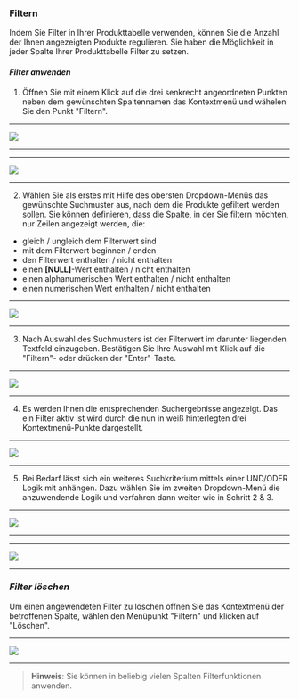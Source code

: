 ### Filtern

Indem Sie Filter in Ihrer Produkttabelle verwenden, können Sie die Anzahl der Ihnen angezeigten Produkte regulieren. Sie haben die Möglichkeit in jeder Spalte Ihrer Produkttabelle Filter zu setzen.

#### *Filter anwenden*

1) Öffnen Sie mit einem Klick auf die drei senkrecht angeordneten Punkten neben dem gewünschten Spaltennamen das Kontextmenü und wähelen Sie den Punkt "Filtern".

---
![](/Pictures/Web-Client/Produktlinie/Produktübersicht/Produkttabellenbereich/Filtern/filtern_1.png)

---

---
![](/Pictures/Web-Client/Produktlinie/Produktübersicht/Produkttabellenbereich/Filtern/filtern_2.png)

---

2) Wählen Sie als erstes mit Hilfe des obersten Dropdown-Menüs das gewünschte Suchmuster aus, nach dem die Produkte gefiltert werden sollen. Sie können definieren, dass die Spalte, in der Sie filtern möchten, nur Zeilen angezeigt werden, die:

* gleich / ungleich dem Filterwert sind
* mit dem Filterwert beginnen / enden
* den Filterwert enthalten / nicht enthalten
* einen **[NULL]**-Wert enthalten / nicht enthalten
* einen alphanumerischen Wert enthalten / nicht enthalten
* einen numerischen Wert enthalten / nicht enthalten

---
![](/Pictures/Web-Client/Produktlinie/Produktübersicht/Produkttabellenbereich/Filtern/filtern_3.png)

---

3) Nach Auswahl des Suchmusters ist der Filterwert im darunter liegenden Textfeld einzugeben. Bestätigen Sie Ihre Auswahl mit Klick auf die "Filtern"- oder drücken der "Enter"-Taste.

---
![](/Pictures/Web-Client/Produktlinie/Produktübersicht/Produkttabellenbereich/Filtern/filtern_4.png)

---

4) Es werden Ihnen die entsprechenden Suchergebnisse angezeigt. Das ein Filter aktiv ist wird durch die nun in weiß hinterlegten drei Kontextmenü-Punkte dargestellt.

---
![](/Pictures/Web-Client/Produktlinie/Produktübersicht/Produkttabellenbereich/Filtern/filtern_5.png)

---

5) Bei Bedarf lässt sich ein weiteres Suchkriterium mittels einer UND/ODER Logik mit anhängen. Dazu wählen Sie im zweiten Dropdown-Menü die anzuwendende Logik und verfahren dann weiter wie in Schritt 2 & 3.

---
![](/Pictures/Web-Client/Produktlinie/Produktübersicht/Produkttabellenbereich/Filtern/filtern_6.png)

---

---
![](/Pictures/Web-Client/Produktlinie/Produktübersicht/Produkttabellenbereich/Filtern/filtern_7.png)

---

### *Filter löschen*

Um einen angewendeten Filter zu löschen öffnen Sie das Kontextmenü der betroffenen Spalte, wählen den Menüpunkt "Filtern" und klicken auf "Löschen".

---
![](/Pictures/Web-Client/Produktlinie/Produktübersicht/Produkttabellenbereich/Filtern/filtern_8.png)

---

> **Hinweis**: Sie können in beliebig vielen Spalten Filterfunktionen anwenden.


